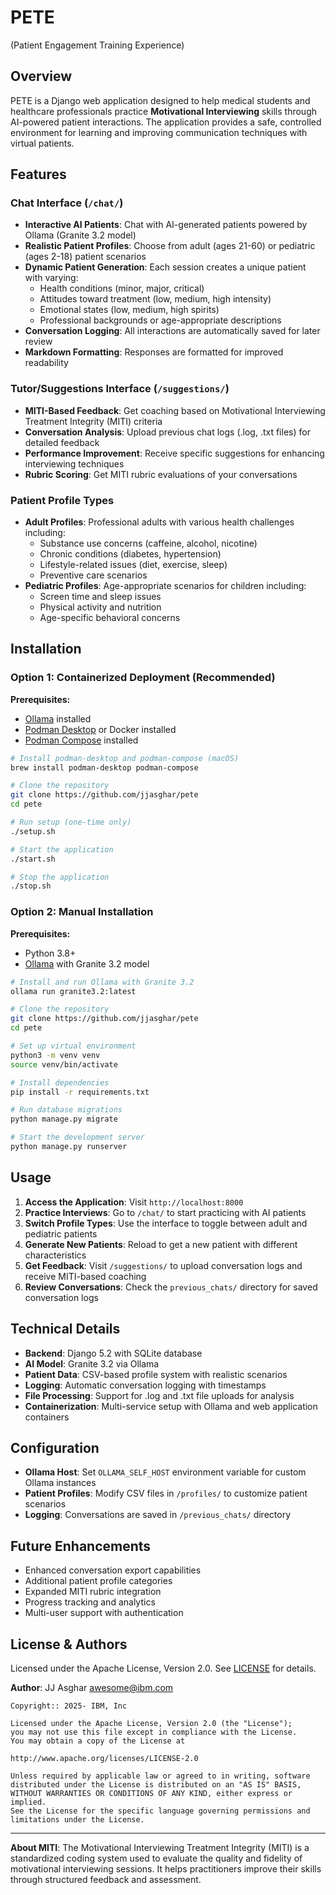 # PETE
(Patient Engagement Training Experience)

## Overview

PETE is a Django web application designed to help medical students and healthcare professionals practice **Motivational Interviewing** skills through AI-powered patient interactions. The application provides a safe, controlled environment for learning and improving communication techniques with virtual patients.

## Features

### Chat Interface (`/chat/`)
- **Interactive AI Patients**: Chat with AI-generated patients powered by Ollama (Granite 3.2 model)
- **Realistic Patient Profiles**: Choose from adult (ages 21-60) or pediatric (ages 2-18) patient scenarios
- **Dynamic Patient Generation**: Each session creates a unique patient with varying:
  - Health conditions (minor, major, critical)
  - Attitudes toward treatment (low, medium, high intensity)
  - Emotional states (low, medium, high spirits)
  - Professional backgrounds or age-appropriate descriptions
- **Conversation Logging**: All interactions are automatically saved for later review
- **Markdown Formatting**: Responses are formatted for improved readability

### Tutor/Suggestions Interface (`/suggestions/`)
- **MITI-Based Feedback**: Get coaching based on Motivational Interviewing Treatment Integrity (MITI) criteria
- **Conversation Analysis**: Upload previous chat logs (.log, .txt files) for detailed feedback
- **Performance Improvement**: Receive specific suggestions for enhancing interviewing techniques
- **Rubric Scoring**: Get MITI rubric evaluations of your conversations

### Patient Profile Types
- **Adult Profiles**: Professional adults with various health challenges including:
  - Substance use concerns (caffeine, alcohol, nicotine)
  - Chronic conditions (diabetes, hypertension)
  - Lifestyle-related issues (diet, exercise, sleep)
  - Preventive care scenarios
- **Pediatric Profiles**: Age-appropriate scenarios for children including:
  - Screen time and sleep issues
  - Physical activity and nutrition
  - Age-specific behavioral concerns

## Installation

### Option 1: Containerized Deployment (Recommended)

**Prerequisites:**
- [Ollama](https://ollama.com) installed
- [Podman Desktop](https://podman-desktop.io) or Docker installed
- [Podman Compose](https://github.com/containers/podman-compose) installed

```bash
# Install podman-desktop and podman-compose (macOS)
brew install podman-desktop podman-compose

# Clone the repository
git clone https://github.com/jjasghar/pete
cd pete

# Run setup (one-time only)
./setup.sh

# Start the application
./start.sh

# Stop the application
./stop.sh
```

### Option 2: Manual Installation

**Prerequisites:**
- Python 3.8+
- [Ollama](https://ollama.com) with Granite 3.2 model

```bash
# Install and run Ollama with Granite 3.2
ollama run granite3.2:latest

# Clone the repository
git clone https://github.com/jjasghar/pete
cd pete

# Set up virtual environment
python3 -m venv venv
source venv/bin/activate

# Install dependencies
pip install -r requirements.txt

# Run database migrations
python manage.py migrate

# Start the development server
python manage.py runserver
```

## Usage

1. **Access the Application**: Visit `http://localhost:8000`
2. **Practice Interviews**: Go to `/chat/` to start practicing with AI patients
3. **Switch Profile Types**: Use the interface to toggle between adult and pediatric patients
4. **Generate New Patients**: Reload to get a new patient with different characteristics
5. **Get Feedback**: Visit `/suggestions/` to upload conversation logs and receive MITI-based coaching
6. **Review Conversations**: Check the `previous_chats/` directory for saved conversation logs

## Technical Details

- **Backend**: Django 5.2 with SQLite database
- **AI Model**: Granite 3.2 via Ollama
- **Patient Data**: CSV-based profile system with realistic scenarios
- **Logging**: Automatic conversation logging with timestamps
- **File Processing**: Support for .log and .txt file uploads for analysis
- **Containerization**: Multi-service setup with Ollama and web application containers

## Configuration

- **Ollama Host**: Set `OLLAMA_SELF_HOST` environment variable for custom Ollama instances
- **Patient Profiles**: Modify CSV files in `/profiles/` to customize patient scenarios
- **Logging**: Conversations are saved in `/previous_chats/` directory

## Future Enhancements

- Enhanced conversation export capabilities
- Additional patient profile categories
- Expanded MITI rubric integration
- Progress tracking and analytics
- Multi-user support with authentication

## License & Authors

Licensed under the Apache License, Version 2.0. See [LICENSE](./LICENSE) for details.

**Author**: JJ Asghar <awesome@ibm.com>

```text
Copyright:: 2025- IBM, Inc

Licensed under the Apache License, Version 2.0 (the "License");
you may not use this file except in compliance with the License.
You may obtain a copy of the License at

http://www.apache.org/licenses/LICENSE-2.0

Unless required by applicable law or agreed to in writing, software
distributed under the License is distributed on an "AS IS" BASIS,
WITHOUT WARRANTIES OR CONDITIONS OF ANY KIND, either express or implied.
See the License for the specific language governing permissions and
limitations under the License.
```

---

**About MITI**: The Motivational Interviewing Treatment Integrity (MITI) is a standardized coding system used to evaluate the quality and fidelity of motivational interviewing sessions. It helps practitioners improve their skills through structured feedback and assessment.
